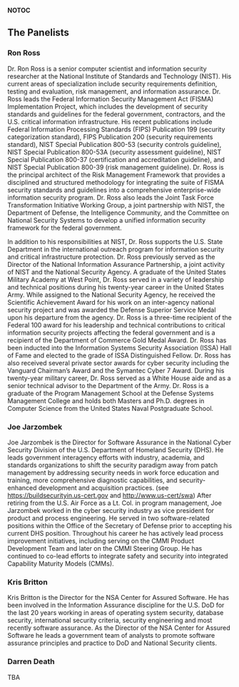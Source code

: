 <noinclude></noinclude> __NOTOC__

## The Panelists

### Ron Ross

Dr. Ron Ross is a senior computer scientist and information security
researcher at the National Institute of Standards and Technology (NIST).
His current areas of specialization include security requirements
definition, testing and evaluation, risk management, and information
assurance. Dr. Ross leads the Federal Information Security Management
Act (FISMA) Implementation Project, which includes the development of
security standards and guidelines for the federal government,
contractors, and the U.S. critical information infrastructure. His
recent publications include Federal Information Processing Standards
(FIPS) Publication 199 (security categorization standard), FIPS
Publication 200 (security requirements standard), NIST Special
Publication 800-53 (security controls guideline), NIST Special
Publication 800-53A (security assessment guideline), NIST Special
Publication 800-37 (certification and accreditation guideline), and NIST
Special Publication 800-39 (risk management guideline). Dr. Ross is the
principal architect of the Risk Management Framework that provides a
disciplined and structured methodology for integrating the suite of
FISMA security standards and guidelines into a comprehensive
enterprise-wide information security program. Dr. Ross also leads the
Joint Task Force Transformation Initiative Working Group, a joint
partnership with NIST, the Department of Defense, the Intelligence
Community, and the Committee on National Security Systems to develop a
unified information security framework for the federal government.

In addition to his responsibilities at NIST, Dr. Ross supports the U.S.
State Department in the international outreach program for information
security and critical infrastructure protection. Dr. Ross previously
served as the Director of the National Information Assurance
Partnership, a joint activity of NIST and the National Security Agency.
A graduate of the United States Military Academy at West Point, Dr. Ross
served in a variety of leadership and technical positions during his
twenty-year career in the United States Army. While assigned to the
National Security Agency, he received the Scientific Achievement Award
for his work on an inter-agency national security project and was
awarded the Defense Superior Service Medal upon his departure from the
agency. Dr. Ross is a three-time recipient of the Federal 100 award for
his leadership and technical contributions to critical information
security projects affecting the federal government and is a recipient of
the Department of Commerce Gold Medal Award. Dr. Ross has been inducted
into the Information Systems Security Association (ISSA) Hall of Fame
and elected to the grade of ISSA Distinguished Fellow. Dr. Ross has also
received several private sector awards for cyber security including the
Vanguard Chairman’s Award and the Symantec Cyber 7 Award. During his
twenty-year military career, Dr. Ross served as a White House aide and
as a senior technical advisor to the Department of the Army. Dr. Ross is
a graduate of the Program Management School at the Defense Systems
Management College and holds both Masters and Ph.D. degrees in Computer
Science from the United States Naval Postgraduate School.

### Joe Jarzombek

Joe Jarzombek is the Director for Software Assurance in the National
Cyber Security Division of the U.S. Department of Homeland Security
(DHS). He leads government interagency efforts with industry, academia,
and standards organizations to shift the security paradigm away from
patch management by addressing security needs in work force education
and training, more comprehensive diagnostic capabilities, and
security-enhanced development and acquisition practices. (see
<https://buildsecurityin.us-cert.gov> and <http://www.us-cert/swa>)
After retiring from the U.S. Air Force as a Lt. Col. in program
management, Joe Jarzombek worked in the cyber security industry as vice
president for product and process engineering. He served in two
software-related positions within the Office of the Secretary of Defense
prior to accepting his current DHS position. Throughout his career he
has actively lead process improvement initiatives, including serving on
the CMMI Product Development Team and later on the CMMI Steering Group.
He has continued to co-lead efforts to integrate safety and security
into integrated Capability Maturity Models (CMMs).

### Kris Britton

Kris Britton is the Director for the NSA Center for Assured Software. He
has been involved in the Information Assurance discipline for the U.S.
DoD for the last 20 years working in areas of operating system security,
database security, international security criteria, security engineering
and most recently software assurance. As the Director of the NSA Center
for Assured Software he leads a government team of analysts to promote
software assurance principles and practice to DoD and National Security
clients.

### Darren Death

TBA